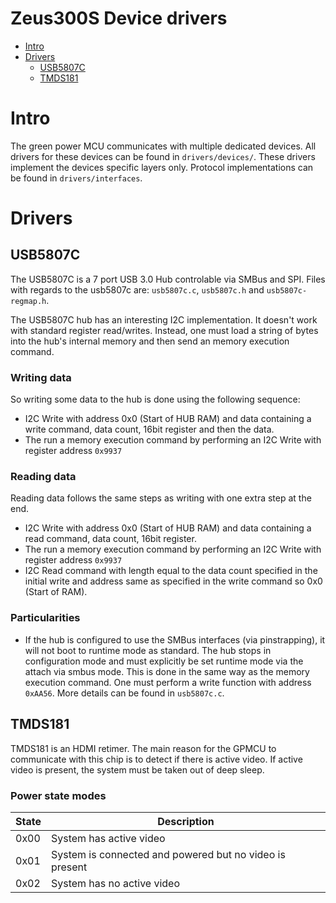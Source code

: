 # Zeus300S Device drivers

* [Intro](#intro)
* [Drivers](#drivers)
  + [USB5807C](#usb5807c)
  + [TMDS181](#tmds181)

# Intro
The green power MCU communicates with multiple dedicated devices. All drivers for these devices can be found in `drivers/devices/`. These drivers implement the devices specific layers only. Protocol implementations can be found in `drivers/interfaces`.
# Drivers
## USB5807C
The USB5807C is a 7 port USB 3.0 Hub controlable via SMBus and SPI. Files with regards to the usb5807c are: `usb5807c.c`, `usb5807c.h` and `usb5807c-regmap.h`.

The USB5807C hub has an interesting I2C implementation. It doesn't work with standard register read/writes. Instead, one must load a string of bytes into the hub's internal memory and then send an memory execution command.

### Writing data
So writing some data to the hub is done using the following sequence:
- I2C Write with address 0x0 (Start of HUB RAM) and data containing a write command, data count, 16bit register and then the data.
- The run a memory execution command by performing an I2C Write with register address `0x9937`

### Reading data
Reading data follows the same steps as writing with one extra step at the end.
- I2C Write with address 0x0 (Start of HUB RAM) and data containing a read command, data count, 16bit register.
- The run a memory execution command by performing an I2C Write with register address `0x9937`
- I2C Read command with length equal to the data count specified in the initial write and address same as specified in the write command so 0x0 (Start of RAM).

### Particularities
- If the hub is configured to use the SMBus interfaces (via pinstrapping), it will not boot to runtime mode as standard. The hub stops in configuration mode and must explicitly be set runtime mode via the attach via smbus mode. This is done in the same way as the memory execution command. One must perform a write function with address `0xAA56`. More details can be found in `usb5807c.c`.

## TMDS181

TMDS181 is an HDMI retimer. The main reason for the GPMCU to communicate with this chip is to detect if there is active video. If active video is present, the system must be taken out of deep sleep.

### Power state modes
| State | Description |
|---|---|
| 0x00 | System has active video |
| 0x01 | System is connected and powered but no video is present |
| 0x02 | System has no active video |
